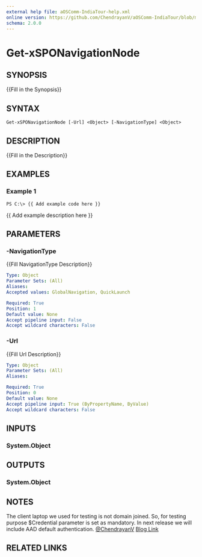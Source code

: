 ```yaml
---
external help file: aOSComm-IndiaTour-help.xml
online version: https://github.com/ChendrayanV/aOSComm-IndiaTour/blob/master/docs/Get-xSPONavigationNode.md
schema: 2.0.0
---
```


# Get-xSPONavigationNode

## SYNOPSIS
{{Fill in the Synopsis}}

## SYNTAX

```
Get-xSPONavigationNode [-Url] <Object> [-NavigationType] <Object>
```

## DESCRIPTION
{{Fill in the Description}}

## EXAMPLES

### Example 1
```
PS C:\> {{ Add example code here }}
```

{{ Add example description here }}

## PARAMETERS

### -NavigationType
{{Fill NavigationType Description}}

```yaml
Type: Object
Parameter Sets: (All)
Aliases: 
Accepted values: GlobalNavigation, QuickLaunch

Required: True
Position: 1
Default value: None
Accept pipeline input: False
Accept wildcard characters: False
```

### -Url
{{Fill Url Description}}

```yaml
Type: Object
Parameter Sets: (All)
Aliases: 

Required: True
Position: 0
Default value: None
Accept pipeline input: True (ByPropertyName, ByValue)
Accept wildcard characters: False
```

## INPUTS

### System.Object

## OUTPUTS

### System.Object

## NOTES
The client laptop we used for testing is not domain joined.
So, for testing purpose $Credential parameter is set  as mandatory.
In next release we will include AAD default authentication.
[@ChendrayanV](https://twitter.com/ChendrayanV)
[Blog Link](http://chen.about-powershell.com)

## RELATED LINKS

